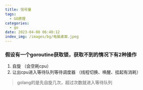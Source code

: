 ```yaml
---
title: 信号量
tags:
  - GO原理
categories:
  - go
date: 2023-04-08 06:40:12
index_img: /images/bg/电脑桌面.jpeg
---
```


### 假设有一个goroutine获取锁，获取不到的情况下有2种操作

1. 自旋 （会空耗cpu）
2. 让出cpu进入等待队列等待调度器 （线程切换、唤醒、挂起有消耗）

> golang的是先自旋几次，超过次数就进入等待队列